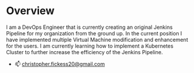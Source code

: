 # Overview 

I am a DevOps Engineer that is currently creating an original Jenkins Pipeline for my organization from the ground up. In the current position I have implemented multiple Virtual Machine modification and enhancement for the users. I am currently learning how to implement a Kubernetes Cluster to further increase the efficiency of the Jenkins Pipeline.
  

- 📫 christopher.fickess20@gmail.com

<!---
This README.md is a Work In Progress
--->
